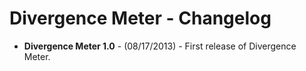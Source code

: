 Divergence Meter - Changelog
====================================================

- **Divergence Meter 1.0** - (08/17/2013)
		- First release of Divergence Meter.